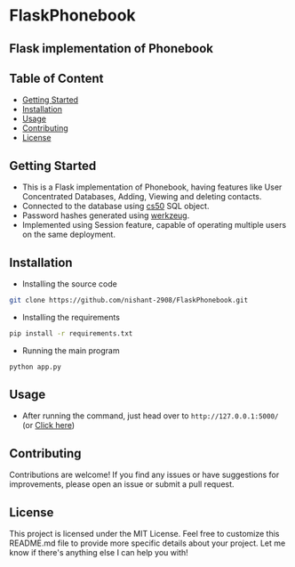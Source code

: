 # FlaskPhonebook

## Flask implementation of Phonebook
## Table of Content
- [Getting Started](#getting-started)
- [Installation](#installation)
- [Usage](#usage)
- [Contributing](#contributing)
- [License](#license)

## Getting Started
- This is a Flask implementation of Phonebook, having features like User Concentrated Databases, Adding, Viewing and deleting contacts.
- Connected to the database using [cs50](https://www.pypi.org/cs50) SQL object.
- Password hashes generated using [werkzeug](https://www.pypi.org/werkzeug).
- Implemented using Session feature, capable of operating multiple users on the same deployment.

## Installation

- Installing the source code
```bash
git clone https://github.com/nishant-2908/FlaskPhonebook.git
```

- Installing the requirements
```bash
pip install -r requirements.txt
```

- Running the main program
```bash
python app.py
```

## Usage
- After running the command, just head over to `http://127.0.0.1:5000/` (or [Click here](http://127.0.0.1:5000/))

## Contributing
Contributions are welcome! If you find any issues or have suggestions for improvements, please open an issue or submit a pull request.

## License
This project is licensed under the MIT License.
Feel free to customize this README.md file to provide more specific details about your project.
Let me know if there's anything else I can help you with!
